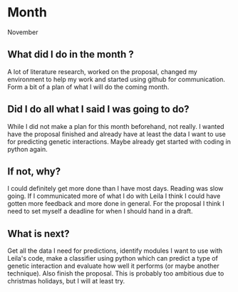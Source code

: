 # Month
November

## What did I do in the month ?
A lot of literature research, worked on the proposal, changed my environment to help my work and started using github for communication. Form a bit of a plan of what I will do the coming month.

## Did I do all what I said I was going to do?
While I did not make a plan for this month beforehand, not really. I wanted have the proposal finished and already have at least the data I want to use for predicting genetic interactions. Maybe already get started with coding in python again.

## If not, why? 
I could definitely get more done than I have most days. Reading was slow going. If I communicated more of what I do with Leila I think I could have gotten more feedback and more done in general. For the proposal I think I need to set myself a deadline for when I should hand in a draft.

## What is next? 
Get all the data I need for predictions, identify modules I want to use with Leila's code, make a classifier using python which can predict a type of genetic interaction and evaluate how well it performs (or maybe another technique). Also finish the proposal. This is probably too ambitious due to christmas holidays, but I will at least try. 